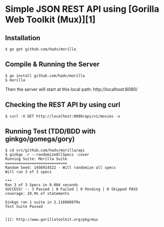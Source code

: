 # Simple JSON REST API using [Gorilla Web Toolkit (Mux)][1]

## Installation
```
$ go get github.com/hadv/morilla
```

## Compile & Running the Server
```
$ go install github.com/hadv/morilla
$ morilla
```

Then the server will start at this local path: http://localhost:8080/

## Checking the REST API by using curl
```
$ curl -X GET http://localhost:8080/api/v1/movies -v
```

## Running Test (TDD/BDD with ginkgo/gomega/gory)
```
$ cd src/github.com/hadv/morilla/api
$ ginkgo -r --randomizeAllSpecs -cover
Running Suite: Morilla Suite
============================
Random Seed: 1456914522 - Will randomize all specs
Will run 3 of 3 specs

•••
Ran 3 of 3 Specs in 0.004 seconds
SUCCESS! -- 3 Passed | 0 Failed | 0 Pending | 0 Skipped PASS
coverage: 20.9% of statements

Ginkgo ran 1 suite in 2.116968979s
Test Suite Passed


[1]: http://www.gorillatoolkit.org/pkg/mux
